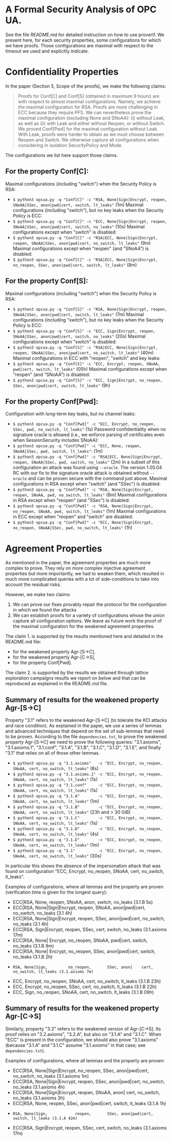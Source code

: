 A Formal Security Analysis of OPC UA.
=====================================

See the file README.md for detailed instruction on how to use proverif.
We present here, for each security properties, some configurations for which we have proofs. Those configurations are maximal with respect to the timeout we used and explicitly indicate.


# Confidentiality Properties
In the paper (Section 5, Scope of the proofs), we make the following claims:
> Proofs for Conf[C] and Conf[S] (obtained in maximum 9 hours) are with respect to almost maximal configurations. Namely, we achieve the maximal configuration for RSA. Proofs are more challenging in ECC because they require PFS. We can nevertheless prove the maximal configuration (excluding None and SNoAA): (i) without Leak, as well as (ii) with Leak and either without Reopen, or without Switch.
> We proved Conf[Pwd] for the maximal configuration without Leak. With Leak, proofs were harder to obtain as we must choose between Reopen and Switch. We otherwise capture all configurations when considering in isolation SecurityPolicy and Mode.

The configurations we list here support those claims.

## For the property Conf[C]:
Maximal configurations (including "switch") when the Security Policy is RSA:
 - `$ python3 opcua.py -q "Conf[C]" -c "RSA, None|Sign|Encrypt, reopen, SNoAA|SSec, anon|pwd|cert, switch, lt_leaks"` (1m)
Maximal configurations (including "switch"), but no key leaks when the Security Policy is ECC:
 - `$ python3 opcua.py -q "Conf[C]" -c "ECC, None|Sign|Encrypt, reopen, SNoAA|SSec, anon|pwd|cert, switch, no_leaks"` (10s)
Maximal configurations except when "switch" is disabled:
 - `$ python3 opcua.py -q "Conf[C]" -c "RSA|ECC, None|Sign|Encrypt, reopen, SNoAA|SSec, anon|pwd|cert, no_switch, lt_leaks"` (9m)
Maximal configurations except when "reopen" (and "SNoAA") is disabled:
 - `$ python3 opcua.py -q "Conf[C]" -c "RSA|ECC, None|Sign|Encrypt, no_reopen, SSec, anon|pwd|cert, switch, lt_leaks"` (8m)

## For the property Conf[S]:
Maximal configurations (including "switch") when the Security Policy is RSA:
 - `$ python3 opcua.py -q "Conf[S]" -c "RSA, None|Sign|Encrypt, reopen, SNoAA|SSec, anon|pwd|cert, switch, lt_leaks"` (7m)
Maximal configurations (including "switch"), but no key leaks when the Security Policy is ECC:
 - `$ python3 opcua.py -q "Conf[S]" -c "ECC, Sign|Encrypt, reopen, SNoAA|SSec, anon|pwd|cert, switch, no_leaks"` (20s)
Maximal configurations except when "switch" is disabled:
 - `$ python3 opcua.py -q "Conf[S]" -c "RSA|ECC, None|Sign|Encrypt, reopen, SNoAA|SSec, anon|pwd|cert, no_switch, lt_leaks"` (40m)
Maximal configurations in ECC with "reopen", "switch" and key leaks:
 - `$ python3 opcua.py -q "Conf[S]" -c "ECC, Encrypt, reopen, SNoAA, pwd|cert, switch, lt_leaks"` (05h)
Maximal configurations except when "reopen" (and "SNoAA") is disabled:
 - `$ python3 opcua.py -q "Conf[S]" -c "ECC, Sign|Encrypt, no_reopen, SSec, anon|pwd|cert, switch, lt_leaks"` (9h)

## For the property Conf[Pwd]:
Configuration with long-term key leaks, but no channel leaks:
 - `$ python3 opcua.py -q "Conf[Pwd]" -c "ECC, Encrypt, no_reopen, SSec, pwd, no_switch, lt_leaks"` (1s)
Password confidentiality when no signature oracle is allowed (i.e., we enforce parsing of certificates even when SessionSecurity includes SNoAA):
 - `$ python3 opcua.py -q "Conf[Pwd]" -c "ECC, None, reopen, SNoAA|SSec, pwd, switch, lt_leaks"`: (1m)
 - `$ python3 opcua.py -q "Conf[Pwd]" -c "RSA|ECC, None|Sign|Encrypt, reopen, SNoAA|SSec, pwd, switch, no_leaks"` (2m)
In a subset of this configuration an attack was found using `--oracle`. The version 1.05.04 RC with our fix to the signature oracle attack is obtained without `--oracle` and can be proven secure with the command just above.
Maximal configurations in RSA except when "switch" (and "SSec") is disabled:
 - `$ python3 opcua.py -q "Conf[Pwd]" -c "RSA, None|Sign|Encrypt, reopen, SNoAA, pwd, no_switch, lt_leaks"` (8m)
Maximal configurations in RSA except when "reopen" (and "SSec") is disabled:
 - `$ python3 opcua.py -q "Conf[Pwd]" -c "RSA, None|Sign|Encrypt, no_reopen, SNoAA, pwd, switch, lt_leaks"` (1m)
Maximal configurations in ECC except when "reopen" and "switch" are disabled:
 - `$ python3 opcua.py -q "Conf[Pwd]" -c "ECC, None|Sign|Encrypt, no_reopen, SNoAA|SSec, pwd, no_switch, lt_leaks"` (1h)


# Agreement Properties
As mentioned in the paper, the agreement properties are much more complex to prove. They rely on more complex injective agreement properties but more importantly, we had to weaken them, which resulted in much more complicated queries with a lot of side-conditions to take into account the residual risks.

However, we make two claims:
 1. We can prove our fixes provably repair the protocol for the configuration in which we found the attacks
 2. We can establish proofs for a variety of configurations whose the union capture all configuration options.
We leave as future work the proof of the maximal configuration for the weakened agreement properties.

The claim 1. is supported by the results mentioned here and detailed in the README.md file:
 - for the weakened property Agr-[S->C],
 - for the weakened property Agr-[C->S],
 - for the property Conf[Pwd].

The claim 2. is supported by the results we obtained through lattice exploration campaigns results we report on below and that can be reproduced as explained in the README.md file.

##  Summary of results for the weakened property Agr-[S->C]

Property "3.1" refers to the weakened Agr-[S->C] (to tolerate the KCI attacks and race condition).
As explained in the paper, we use a series of lemmas and advanced techniques that depend on the set of sub-lemmas that need to be proven.
According to the file `dependencies.txt`, to prove the weakened property Agr-[S->C] we need to prove the following queries: "3.1.axioms", "3.1.axioms.1", "3.1.conf", "3.1.A", "3.1.B", "3.1.C", "3.1.D", "3.1.E", and finally "3.1" that relies on all of those other lemmas.
 - `$ python3 opcua.py -q "3.1.axioms"   -c "ECC, Encrypt, no_reopen, SNoAA, cert, no_switch, lt_leaks"` (8s)
 - `$ python3 opcua.py -q "3.1.axioms.1" -c "ECC, Encrypt, no_reopen, SNoAA, cert, no_switch, lt_leaks"` (1s)
 - `$ python3 opcua.py -q "3.1.conf"     -c "ECC, Encrypt, no_reopen, SNoAA, cert, no_switch, lt_leaks"` (1s)
 - `$ python3 opcua.py -q "3.1.A"        -c "ECC, Encrypt, no_reopen, SNoAA, cert, no_switch, lt_leaks"` (1m)
 - `$ python3 opcua.py -q "3.1.B"        -c "ECC, Encrypt, no_reopen, SNoAA, cert, no_switch, lt_leaks"` (23h and > 30 GiB)
 - `$ python3 opcua.py -q "3.1.C"        -c "ECC, Encrypt, no_reopen, SNoAA, cert, no_switch, lt_leaks"` (1s)
 - `$ python3 opcua.py -q "3.1.D"        -c "ECC, Encrypt, no_reopen, SNoAA, cert, no_switch, lt_leaks"` (4s)
 - `$ python3 opcua.py -q "3.1.E"        -c "ECC, Encrypt, no_reopen, SNoAA, cert, no_switch, lt_leaks"` (1m)
 - `$ python3 opcua.py -q "3.1"          -c "ECC, Encrypt, no_reopen, SNoAA, cert, no_switch, lt_leaks"` (30s)

In particular this shows the absence of the impersonation attack that was found on configuration "ECC, Encrypt, no_reopen, SNoAA, cert, no_switch, lt_leaks".

Examples of configurations, where all lemmas and the property are proven (verification time is given for the longest query):
 - ECC|RSA, None,                 reopen, SNoAA,      anon,             switch, no_leaks (3.1.B 5s)
 - ECC|RSA, None|Sign|Encrypt,    reopen, SNoAA,      anon|pwd|cert, no_switch, no_leaks (3.1 4h)
 - ECC|RSA, None|Sign|Encrypt,    reopen,       SSec, anon|pwd|cert, no_switch, no_leaks (3.1 4h)
 - ECC|RSA,      Sign|Encrypt,    reopen,       SSec,          cert,    switch, no_leaks (3.1.axioms 17m)
 - ECC|RSA, None|     Encrypt, no_reopen, SNoAA,           pwd|cert,    switch, no_leaks (3.1.B 9m)
 - ECC|RSA, None|     Encrypt, no_reopen,       SSec, anon|pwd|cert,    switch, no_leaks (3.1.B 2h)
 -     RSA, None|Sign,         no_reopen,       SSec, anon|    cert, no_switch, lt_leaks (3.1.axioms 7m)
 - ECC,               Encrypt, no_reopen, SNoAA,               cert, no_switch, lt_leaks (3.1.B 23h)
 - ECC,               Encrypt, no_reopen,       SSec,          cert, no_switch, lt_leaks (3.1.B 22h)
 - ECC,          Sign,         no_reopen, SNoAA,               cert, no_switch, lt_leaks (3.1.B 09h)


##  Summary of results for the weakened property Agr-[C->S]

Similarly, property "3.2" refers to the weakened version of Agr-[C->S]. Its proof relies on "3.2.axioms", "3.2.A", but also on "3.1.A" and "3.1.C". When "ECC" is present in the configuration, we should also prove "3.1.axioms" (because "3.1.A" and "3.1.C" assume "3.1.axioms" in that case; see `dependencies.txt`).

Examples of configurations, where all lemmas and the property are proven:
 - ECC|RSA, None|Sign|Encrypt, no_reopen,       SSec, anon|pwd|cert, no_switch, no_leaks (3.1.axioms 1m)
 - ECC|RSA, None|Sign|Encrypt,    reopen,       SSec, anon|pwd|cert, no_switch, no_leaks (3.1.axioms 4h)
 - ECC|RSA, None|Sign|Encrypt,    reopen, SNoAA,      anon|    cert, no_switch, no_leaks (3.1.axioms 3h)
 - ECC|RSA, None,                 reopen,       SSec, anon|pwd|cert,    switch, lt_leaks (3.1.A 1h)
 -     RSA, None|Sign,            reopen,       SSec, anon|pwd|cert,    switch, lt_leaks (3.1.A 42m)
 - ECC|RSA,      Sign|Encrypt,    reopen,       SSec,          cert,    switch, no_leaks (3.1.axioms 17m)
